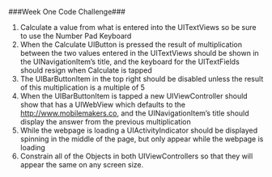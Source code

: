 ###Week One Code Challenge###
1. Calculate a value from what is entered into the UITextViews so be sure to use the Number Pad Keyboard
2. When the Calculate UIButton is pressed the result of multiplication between the two values entered in the UITextViews should be shown in the UINavigationItem’s title, and the keyboard for the UITextFields should resign when Calculate is tapped
3. The UIBarButtonItem in the top right should be disabled unless the result of this multiplication is a multiple of 5
4. When the UIBarButtonItem is tapped a new UIViewController should show that has a UIWebView which defaults to the http://www.mobilemakers.co, and the UINavigationItem’s title should display the answer from the previous multiplication
5. While the webpage is loading a UIActivityIndicator should be displayed spinning in the middle of the page, but only appear while the webpage is loading
6. Constrain all of the Objects in both UIViewControllers so that they will appear the same on any screen size.